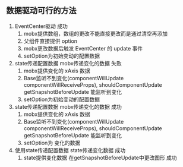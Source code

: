 ## 数据驱动可行的方法
1. EventCenter驱动 成功
    1. mobx提供数组，数组的更改不能直接更改而是通过清空再添加
    2. 父组件直接提供 option 
    3. mobx更改数据后触发 EventCenter 的 update 事件
    4. setOption为初始变动的配置数据
2. state传递配置数据 mobx传递变化的数据 失败
    1. mobx提供变化的 xAxis 数据
    2. Base监听不到变化(componentWillUpdate componentWillReceiveProps),  shouldComponentUpdate getSnapshotBeforeUpdate 能监听到变化
    3. setOption为初始变动的配置数据
3. state传递配置数据 mobx传递变化的数据 成功
    1. mobx提供变化的 xAxis 数据
    2. Base监听不到变化(componentWillUpdate componentWillReceiveProps),  shouldComponentUpdate getSnapshotBeforeUpdate 能监听到变化
    3. setOption为 变化的数据
4. 使用state传递配置数据 state传递变化数据 成功
    1.  state提供变化数据 在getSnapshotBeforeUpdate中更改图形 成功
